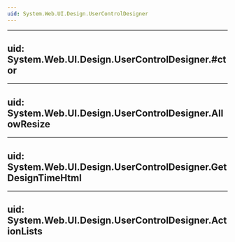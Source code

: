 ```yaml
---
uid: System.Web.UI.Design.UserControlDesigner
---
```


---
uid: System.Web.UI.Design.UserControlDesigner.#ctor
---

---
uid: System.Web.UI.Design.UserControlDesigner.AllowResize
---

---
uid: System.Web.UI.Design.UserControlDesigner.GetDesignTimeHtml
---

---
uid: System.Web.UI.Design.UserControlDesigner.ActionLists
---
